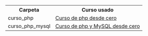 <table>
  <tr>
    <th>Carpeta</th>
    <th>Curso usado</th>
  </tr>
  <tr>
    <td>curso_php</td>
    <td><a href="https://www.youtube.com/watch?v=iOVXAbI73WM&list=PLH_tVOsiVGzmnl7ImSmhIw5qb9Sy5KJRE&index=53">Curso de php desde cero</a></td>
  </tr>
  <tr>
    <td>curso_php_mysql</td>
    <td><a href="https://www.youtube.com/watch?v=lLsyzBggW_o&list=PLH_tVOsiVGzmnl7ImSmhIw5qb9Sy5KJRE&index=1">Curso de php y MySQL desde cero</a></td>
  </tr>
</table>

